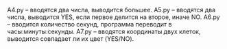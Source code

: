 A4.py – вводятся два числа, выводится большее.
A5.py – вводятся два числа, выводится YES, если первое делится на второе, иначе NO.
A6.py – вводится количество секунд, программа переводит в часы:минуты:секунды.
A7.py – вводятся координаты двух клеток, выводится совпадает ли их цвет (YES/NO).
